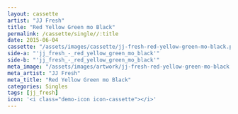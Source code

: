```yaml
---
layout: cassette
artist: "JJ Fresh"
title: "Red Yellow Green mo Black"
permalink: /cassette/single//:title
date: 2015-06-04
cassette: "/assets/images/cassette/jj-fresh-red-yellow-green-mo-black.png"
side-a: "'jj_fresh_-_red_yellow_green_mo_black'"
side-b: "'jj_fresh_-_red_yellow_green_mo_black'"
meta_image: "/assets/images/artwork/jj-fresh-red-yellow-green-mo-black.jpg"
meta_artist: "JJ Fresh"
meta_title: "Red Yellow Green mo Black"
categories: Singles
tags: [jj_fresh]
icon: '<i class="demo-icon icon-cassette"></i>'
---
```

